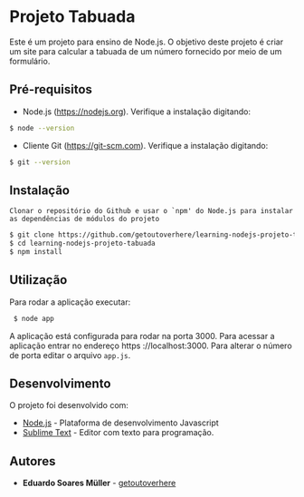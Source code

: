 # Projeto Tabuada

Este é um projeto para ensino de Node.js. O objetivo deste projeto é criar um site para calcular a tabuada de um número fornecido por meio de um formulário.

## Pré-requisitos

* Node.js (https://nodejs.org). Verifique a instalação digitando: 
```bash
$ node --version
```


* Cliente Git (https://git-scm.com). Verifique a instalação digitando:
```bash
$ git --version
```

## Instalação


	Clonar o repositório do Github e usar o `npm' do Node.js para instalar as dependências de módulos do projeto
```bash
$ git clone https://github.com/getoutoverhere/learning-nodejs-projeto-tabuada.git
$ cd learning-nodejs-projeto-tabuada
$ npm install
```

## Utilização

Para rodar a aplicação executar:
```bash
 $ node app
 ```

 A aplicação está configurada para rodar na porta 3000.
 Para acessar a aplicação entrar no endereço https
://localhost:3000. Para alterar o número de porta editar o arquivo `app.js`.

## Desenvolvimento

O projeto foi desenvolvido com: 
* [Node.js](https://nodejs.org) - Plataforma de desenvolvimento Javascript
* [Sublime Text](htpps://www.sublimetext.com) - Editor com texto para programação.

## Autores
* **Eduardo Soares Müller** - [getoutoverhere](https://github.com/getoutoverhere/)


